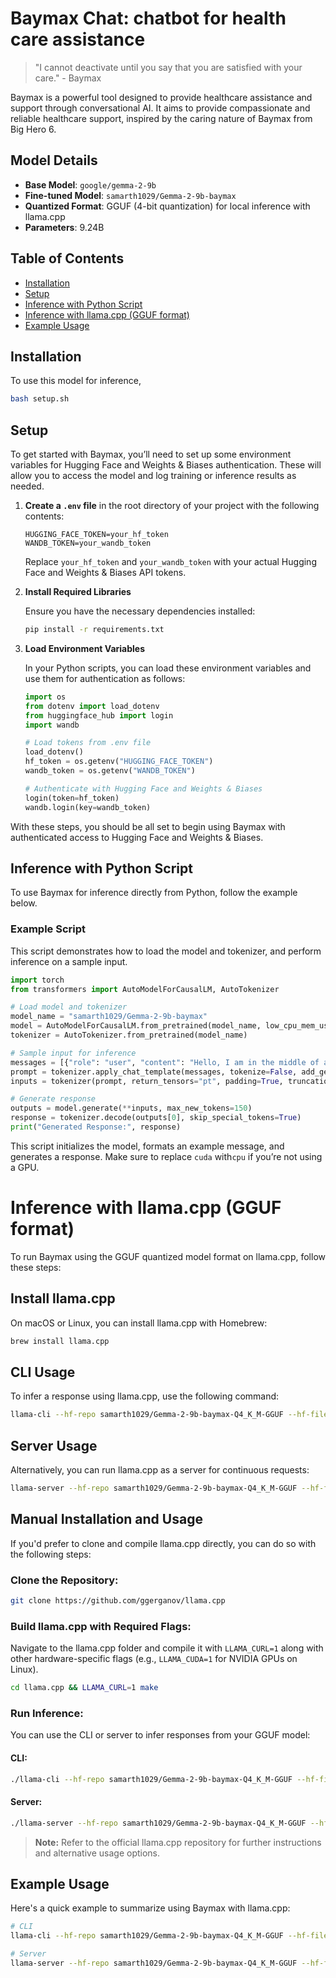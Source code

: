 Baymax Chat: chatbot for health care assistance
=====================================================================

> "I cannot deactivate until you say that you are satisfied with your care." - Baymax

Baymax is a powerful tool designed to provide healthcare assistance and support through conversational AI. It aims to provide compassionate and reliable healthcare support, inspired by the caring nature of Baymax from Big Hero 6.

## Model Details

- **Base Model**: `google/gemma-2-9b`
- **Fine-tuned Model**: `samarth1029/Gemma-2-9b-baymax`
- **Quantized Format**: GGUF (4-bit quantization) for local inference with llama.cpp
- **Parameters**: 9.24B

## Table of Contents

- [Installation](#installation)
- [Setup](#setup)
- [Inference with Python Script](#inference-with-python-script)
- [Inference with llama.cpp (GGUF format)](#inference-with-llamaccp-gguf-format)
- [Example Usage](#example-usage)

## Installation

To use this model for inference,

```bash
bash setup.sh
```

## Setup

To get started with Baymax, you’ll need to set up some environment variables for Hugging Face and Weights & Biases authentication. These will allow you to access the model and log training or inference results as needed.

1. **Create a `.env` file** in the root directory of your project with the following contents:

    ```plaintext
    HUGGING_FACE_TOKEN=your_hf_token
    WANDB_TOKEN=your_wandb_token
    ```

   Replace `your_hf_token` and `your_wandb_token` with your actual Hugging Face and Weights & Biases API tokens.

2. **Install Required Libraries**

   Ensure you have the necessary dependencies installed:

    ```bash
    pip install -r requirements.txt
    ```

3. **Load Environment Variables**

   In your Python scripts, you can load these environment variables and use them for authentication as follows:

    ```python
    import os
    from dotenv import load_dotenv
    from huggingface_hub import login
    import wandb

    # Load tokens from .env file
    load_dotenv()
    hf_token = os.getenv("HUGGING_FACE_TOKEN")
    wandb_token = os.getenv("WANDB_TOKEN")

    # Authenticate with Hugging Face and Weights & Biases
    login(token=hf_token)
    wandb.login(key=wandb_token)
    ```

With these steps, you should be all set to begin using Baymax with authenticated access to Hugging Face and Weights & Biases.

## Inference with Python Script

To use Baymax for inference directly from Python, follow the example below.

### Example Script

This script demonstrates how to load the model and tokenizer, and perform inference on a sample input.

```python
import torch
from transformers import AutoModelForCausalLM, AutoTokenizer

# Load model and tokenizer
model_name = "samarth1029/Gemma-2-9b-baymax"
model = AutoModelForCausalLM.from_pretrained(model_name, low_cpu_mem_usage=True).to("cuda")
tokenizer = AutoTokenizer.from_pretrained(model_name)

# Sample input for inference
messages = [{"role": "user", "content": "Hello, I am in the middle of a severe anxiety/panic attack. Could you help me?"}]
prompt = tokenizer.apply_chat_template(messages, tokenize=False, add_generation_prompt=True)
inputs = tokenizer(prompt, return_tensors="pt", padding=True, truncation=True).to("cuda")

# Generate response
outputs = model.generate(**inputs, max_new_tokens=150)
response = tokenizer.decode(outputs[0], skip_special_tokens=True)
print("Generated Response:", response)
```
This script initializes the model, formats an example message, and generates a response. Make sure to replace `cuda` with`cpu` if you’re not using a GPU.

# Inference with llama.cpp (GGUF format)

To run Baymax using the GGUF quantized model format on llama.cpp, follow these steps:

## Install llama.cpp

On macOS or Linux, you can install llama.cpp with Homebrew:

```bash
brew install llama.cpp
```

## CLI Usage

To infer a response using llama.cpp, use the following command:

```bash
llama-cli --hf-repo samarth1029/Gemma-2-9b-baymax-Q4_K_M-GGUF --hf-file gemma-2-9b-baymax-q4_k_m.gguf -p "Hello, I am in the middle of a severe anxiety/panic attack. Could you help me?"
```

## Server Usage

Alternatively, you can run llama.cpp as a server for continuous requests:

```bash
llama-server --hf-repo samarth1029/Gemma-2-9b-baymax-Q4_K_M-GGUF --hf-file gemma-2-9b-baymax-q4_k_m.gguf -c 2048
```

## Manual Installation and Usage

If you'd prefer to clone and compile llama.cpp directly, you can do so with the following steps:

### Clone the Repository:

```bash
git clone https://github.com/ggerganov/llama.cpp
```

### Build llama.cpp with Required Flags:

Navigate to the llama.cpp folder and compile it with `LLAMA_CURL=1` along with other hardware-specific flags (e.g., `LLAMA_CUDA=1` for NVIDIA GPUs on Linux).

```bash
cd llama.cpp && LLAMA_CURL=1 make
```

### Run Inference:

You can use the CLI or server to infer responses from your GGUF model:

#### CLI:

```bash
./llama-cli --hf-repo samarth1029/Gemma-2-9b-baymax-Q4_K_M-GGUF --hf-file gemma-2-9b-baymax-q4_k_m.gguf -p "Hello, I am in the middle of a severe anxiety/panic attack. Could you help me?"
```

#### Server:

```bash
./llama-server --hf-repo samarth1029/Gemma-2-9b-baymax-Q4_K_M-GGUF --hf-file gemma-2-9b-baymax-q4_k_m.gguf -c 2048
```

> **Note:** Refer to the official llama.cpp repository for further instructions and alternative usage options.

## Example Usage

Here's a quick example to summarize using Baymax with llama.cpp:

```bash
# CLI
llama-cli --hf-repo samarth1029/Gemma-2-9b-baymax-Q4_K_M-GGUF --hf-file gemma-2-9b-baymax-q4_k_m.gguf -p "How can I manage my anxiety?"
```
```bash
# Server
llama-server --hf-repo samarth1029/Gemma-2-9b-baymax-Q4_K_M-GGUF --hf-file gemma-2-9b-baymax-q4_k_m.gguf -c 2048
```